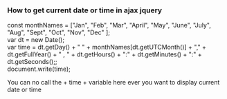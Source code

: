 <h3>How to get current date or time in ajax jquery</h3>
const monthNames = ["Jan", "Feb", "Mar", "April", "May", "June",
  "July", "Aug", "Sept", "Oct", "Nov", "Dec"
];
<br>
var dt = new Date(); 
<br>
var time = dt.getDay() + " " + monthNames[dt.getUTCMonth()] + "," + dt.getFullYear() + " , " + dt.getHours() + ":" + dt.getMinutes() + ":" + dt.getSeconds();; 
<br>
document.write(time);
<br>
<p>You can no call the + time + variable here ever you want to display current date or time</p>
